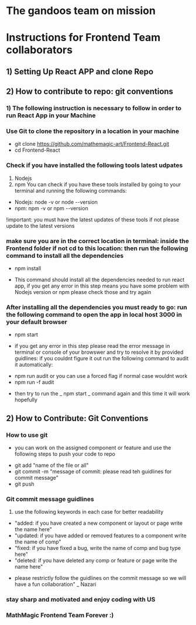 # The gandoos team on mission

# Instructions for Frontend Team collaborators

## 1) Setting Up React APP and clone Repo

## 2) How to contribute to repo: git conventions

### 1) The following instruction is necessary to follow in order to run React App in your Machine

### Use Git to clone the repository in a location in your machine

- git clone https://github.com/mathemagic-art/Frontend-React.git
- cd Frontend-React

### Check if you have installed the following tools latest udpates

1. Nodejs
2. npm
   You can check if you have these tools installed by going to your terminal and running the following commands:

- Nodejs: node -v or node --version
- npm: npm -v or npm --version

!important: you must have the latest updates of these tools if not please update to the latest versions

### make sure you are in the correct location in terminal: inside the Frontend folder if not cd to this location: then run the following command to install all the dependencies

- npm install

* This command should install all the dependencies needed to run react app, if you get any error in this step means you have some problem with Nodejs version or npm please check those and try again

### After installing all the dependencies you must ready to go: run the following command to open the app in local host 3000 in your default browser

- npm start

* if you get any error in this step please read the error message in terminal or console of your browswer and try to resolve it by provided guidlines: if you couldnt figure it out run the following command to audit it automatically:

- npm run audit
  or you can use a forced flag if normal case wouldnt work
- npm run -f audit

* then try to run the _ npm start _ command again and this time it will work hopefully

## 2) How to Contribute: Git Conventions

### How to use git

- you can work on the assigned component or feature and use the following steps to push your code to repo

* git add "name of the file or all"
* git commit -m "message of commit: please read teh guidlines for commit message"
* git push

### Git commit message guidlines

1. use the following keywords in each case for better readability

- "added: if you have created a new component or layout or page write the name here"
- "updated: if you have added or removed features to a component write the name of comp"
- "fixed: if you have fixed a bug, write the name of comp and bug type here"
- "deleted: if you have deleted any comp or feature or page write the name here"

* please restrictly follow the guidlines on the commit message so we will have a fun collaboration" \_ Nazari

### stay sharp and motivated and enjoy coding with US

### MathMagic Frontend Team Forever :)
